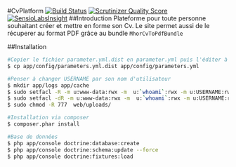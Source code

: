 #CvPlatform [![Build Status](https://travis-ci.org/capapas/CvPlatform.png?branch=master)](https://travis-ci.org/capapas/CvPlatform) [![Scrutinizer Quality Score](https://scrutinizer-ci.com/g/capapas/CvPlatform/badges/quality-score.png?s=0d76dbd5c1c24ce8a498429e9ffef22397d5d8b5)](https://scrutinizer-ci.com/g/capapas/CvPlatform/) [![SensioLabsInsight](https://insight.sensiolabs.com/projects/88061434-84d4-4cb6-8fb1-b0bdb77b34d3/mini.png)](https://insight.sensiolabs.com/projects/88061434-84d4-4cb6-8fb1-b0bdb77b34d3)
##Introduction
Plateforme pour toute personne souhaitant créer et mettre en forme son Cv. Le site permet aussi de le récuperer au format PDF grâce au bundle ``MhorCvToPdfBundle``

##Installation

```bash
#Copier le fichier parameter.yml.dist en parameter.yml puis l'éditer à votre convenance
$ cp app/config/parameters.yml.dist app/config/parameters.yml

#Penser à changer USERNAME par son nom d'utilisateur
$ mkdir app/logs app/cache
$ sudo setfacl -R -m u:www-data:rwx -m  u:`whoami`:rwx -m u:USERNAME:rwx app/logs app/cache/
$ sudo setfacl -dR -m u:www-data:rwx -m  u:`whoami`:rwx -m u:USERNAME:rwx app/logs app/cache/
$ sudo chmod -R 777  web/uploads/

#Installation via composer
$ composer.phar install

#Base de données
$ php app/console doctrine:database:create
$ php app/console doctrine:schema:update --force
$ php app/console doctrine:fixtures:load
```
